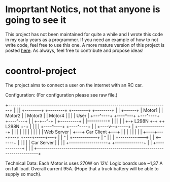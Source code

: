 # Imoprtant Notics, not that anyone is going to see it

This project has not been maintained for quite a while and I wrote this code in my early years as a programmer.
If you need an example of how to not write code, feel free to use this one. A more mature version of this project is
posted [here](https://github.com/Elkozel/RC-Car). As always, feel free to contribute and propose ideas!

# coontrol-project

The project aims to connect a user on the internet with an RC car. 

Configuration: (For configuration please see raw file.)

+------------------------------------------------------------------------------+
|                                                                              |
|                              +--------+   +--------+ +--------+  +--------+  |
|      +------+                | Motor1 |   | Motor2 | | Motor3 |  | Motor4 |  |
|      | User |                +---^----+   +----^---+ +---^----+  +----^---+  |
|      +-+--^-+                    | +---------+ |         |----------+ |      |
|        |  |                      +-+  L298N  +-+         ++  L298N  +-+      |
|        |  |                        +----^----+            +----^----+        |
|   +----v--+-----+                       |   +--------------+   |             |
|   |             |                       |   |              |   |             |
|   | Web Server  |                       +---+  Car Client  +---+             |
|   |             |                           |              |                 |
|   +----+----+---+                           +----+-----+---+                 |
|        ^    |              +------------+        |     ^                     |
|        |    +------------> |            | <------+     |                     |
|        |                   | Car Server |              |                     |
|        +-------------------+            +--------------+                     |
|                            +------------+                                    |
|                                                                              |
+------------------------------------------------------------------------------+
  
Technical Data: 
  Each Motor is uses 270W on 12V.
  Logic boards use ~1,37 A on full load.
  Overall current 95A. (Hope that a truck battery will be able to supply so much).
